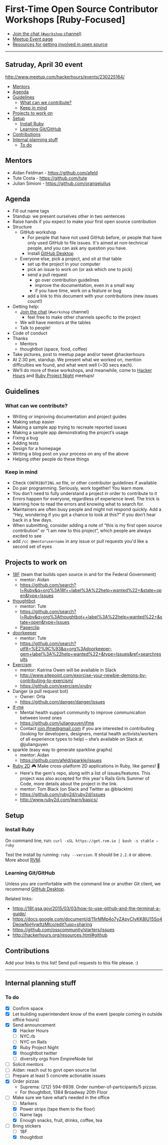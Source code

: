 # First-Time Open Source Contributor Workshops [Ruby-Focused]

* [Join the chat (`#workshop` channel)](http://chat.hackerhours.org/)
* [Meetup Event page](http://www.meetup.com/hackerhours/events/230225164/)
* [Resources for getting involved in open source](http://hackerhours.org/resources.html#getting-involved-in-open-source)

---

## Satruday, April 30 event

http://www.meetup.com/hackerhours/events/230225164/

<!-- START doctoc generated TOC please keep comment here to allow auto update -->
<!-- DON'T EDIT THIS SECTION, INSTEAD RE-RUN doctoc TO UPDATE -->


- [Mentors](#mentors)
- [Agenda](#agenda)
- [Guidelines](#guidelines)
  - [What can we contribute?](#what-can-we-contribute)
  - [Keep in mind](#keep-in-mind)
- [Projects to work on](#projects-to-work-on)
- [Setup](#setup)
  - [Install Ruby](#install-ruby)
  - [Learning Git/GitHub](#learning-gitgithub)
- [Contributions](#contributions)
- [Internal planning stuff](#internal-planning-stuff)
  - [To do](#to-do)

<!-- END doctoc generated TOC please keep comment here to allow auto update -->

## Mentors

* Aidan Feldman - https://github.com/afeld
* Tute Costa - https://github.com/tute
* Julian Simioni - https://github.com/orangejulius

## Agenda

* Fill out name tags
* Standup: we present ourselves other in two sentences
* Raise hands if you expect to make your first open source contribution
* Structure
   * GitHub workshop
      * For people that have not used GitHub before, or people that have only used GitHub to file issues. It's aimed at non-technical people, and you can ask any question you have.
      * Install [GitHub Desktop](https://desktop.github.com/)
   * Everyone else, pick a project, and sit at that table
      * set up the project in your computer
      * pick an issue to work on (or ask which one to pick)
      * send a pull request
         * go over contribution guidelines
         * improve the documentation, even in a small way
         * if you have time, work on a feature or bug
      * add a link to this document with your contributions (new issues count!)
* Getting help:
   * [Join the chat](http://chat.hackerhours.org/) (`#workshop` channel)
      * feel free to make other channels specific to the project
   * We will have mentors at the tables
   * Talk to people!
* Code of conduct
* Thanks
   * Mentors
   * thoughtbot (space, food, coffee)
* Take pictures, post to meetup page and/or tweet @hackerhours
* At 2:30 pm, standup. We present what we worked on, mention difficulties we found, and what went well (~30 secs each).
* We’ll do more of these workshops, and meanwhile, come to [Hacker Hours](www.meetup.com/hackerhours) and [Ruby Project Night](http://www.meetup.com/Ruby-Project-Night-NYC) meetups!


## Guidelines

### What can we contribute?

* Writing or improving documentation and project guides
* Making setup easier
* Making a sample app trying to recreate reported issues
* Making a sample app demonstrating the project’s usage
* Fixing a bug
* Adding tests
* Design for a homepage
* Writing a blog post on your process on any of the above
* Helping other people do these things

### Keep in mind

* Check `CONTRIBUTING.md` file, or other contributor guidelines if available
* Do pair programming. Seriously, work together! You learn more.
* You don't need to fully understand a project in order to contribute to it
* Errors happen for everyone, regardless of experience level. The trick is learning how to read the errors and knowing what to search for.
* Maintainers are often busy people and might not respond quickly. Add a “Hey, wondering if you got a chance to look at this?” if you don’t hear back in a few days.
* When submitting, consider adding a note of “this is my first open source contribution” or “I am new to this project”, which people are always excited to see
* add `/cc @mentorusername` in any issue or pull requests you'd like a second set of eyes

## Projects to work on

* [18F](https://18f.gsa.gov/) (team that builds open source in and for the Federal Government)
  * mentor: Aidan
  * https://github.com/search?l=Ruby&q=org%3A18f++label%3A%22help+wanted%22+&state=open&type=Issues
* [thoughtbot](https://github.com/thoughtbot)
  * mentor: Tute
  * https://github.com/search?l=Ruby&q=org%3Athoughtbot++label%3A%22help+wanted%22+&state=open&type=Issues
  * [Paperclip](https://github.com/thoughtbot/paperclip/issues?q=is%3Aissue+is%3Aopen+label%3A%22help+wanted%22)
* [doorkeeper](https://github.com/doorkeeper-gem)
  * mentor: Tute
  * https://github.com/search?utf8=%E2%9C%93&q=org%3Adoorkeeper-gem+label%3A%22help+wanted%22+&type=Issues&ref=searchresults
* [Exercism](http://exercism.io/)
  * mentor: Katrina Owen will be available in Slack
  * http://www.sitepoint.com/exorcise-your-newbie-demons-by-contributing-to-exercism/
  * https://github.com/exercism/xruby
* Danger (a pull request bot)
  * Owner: Orta
  * https://github.com/danger/danger/issues
* [if-me](http://www.if-me.org/)
  * Mental health support community to improve communication between loved ones
  * https://github.com/julianguyen/ifme
  * Contact join.ifme@gmail.com if you are interested in contributing (looking for developers, designers, mental health activists/workers of all experience types to help) – she’s available on Slack at @julianguyen
* sparkle (easy way to generate sparkline graphs)
  * mentor: Aidan
  * https://github.com/afeld/sparkle/issues
* [Ruby 2D](https://github.com/ruby2d/ruby2d) 🎮 Make cross-platform 2D applications in Ruby, like games! 👾
  * Here's the gem's repo, along with a list of issues/features. This project was also accepted for this year's Rails Girls Summer of Code, more details about the project in the link.
  * mentor: Tom Black (on Slack and Twitter as @blacktm)
  * https://github.com/ruby2d/ruby2d/issues
  * http://www.ruby2d.com/learn/basics/

## Setup

### Install Ruby

On command line, run: `curl -sSL https://get.rvm.io | bash -s stable —ruby`

Test the install by running: `ruby --version`. It should be `2.2.0` or above. More about [RVM](https://rvm.io/rvm/install).

### Learning Git/GitHub

Unless you are comfortable with the command line or another Git client, we recommend [GitHub Desktop](https://desktop.github.com/).

Related links:

* https://18f.gsa.gov/2015/03/03/how-to-use-github-and-the-terminal-a-guide/
* https://docs.google.com/document/d/11irMMp4o7yZApyCIyKK8IU15So4DeowNxHywItzMlco/edit?usp=sharing
* https://github.com/osscommunity/starters/issues
* http://hackerhours.org/resources.html#github


## Contributions

Add your links to this list! Send pull requests to this file please. :)

---

## Internal planning stuff

### To do

- [x] Confirm space
- [x] Let building superintendent know of the event (people coming in outside office hours)
- [x] Send announcement
   - [x] Hacker Hours
   - [ ] NYC.rb
   - [ ] NYC on Rails
   - [x] Ruby Project Night
   - [x] thoughtbot twitter
   - [ ] diversity orgs from EmpireNode list
- [ ] Solicit mentors
- [ ] Aidan: reach out to govt open source list
- [ ] Prepare at least 5 concrete actionable issues
- [x] Order pizzas
  - Suprema: (212) 594-8939. Order number-of-participants/5 pizzas.
  - For thoughtbot, 1384 Broadway 20th Floor
- [ ] Make sure we have what’s needed in the office
   - [ ] Markers
   - [x] Power strips (tape them to the floor)
   - [ ] Name tags
   - [x] Enough snacks, fruit, drinks, coffee, tea
- [ ] Bring stickers
   - [ ] 18F
   - [x] thoughtbot
